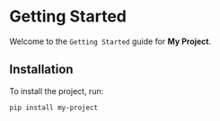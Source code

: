 # Getting Started

Welcome to the `Getting Started` guide for **My Project**.

## Installation

To install the project, run:

```bash
pip install my-project
```
